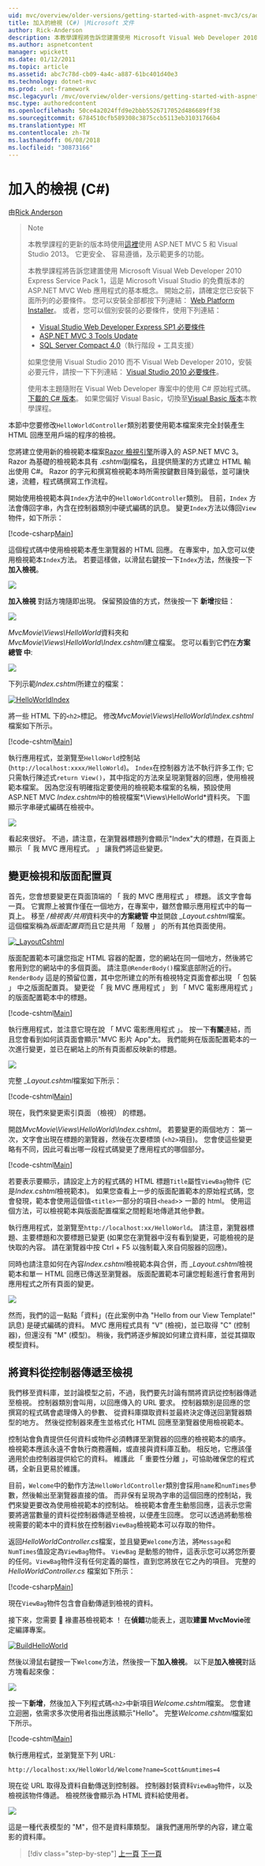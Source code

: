 ```yaml
---
uid: mvc/overview/older-versions/getting-started-with-aspnet-mvc3/cs/adding-a-view
title: 加入的檢視 (C#) |Microsoft 文件
author: Rick-Anderson
description: 本教學課程將告訴您建置使用 Microsoft Visual Web Developer 2010 Express Service Pack 1，也就是 ASP.NET MVC Web 應用程式的基本概念...
ms.author: aspnetcontent
manager: wpickett
ms.date: 01/12/2011
ms.topic: article
ms.assetid: abc7c78d-cb09-4a4c-a887-61bc401d40e3
ms.technology: dotnet-mvc
ms.prod: .net-framework
msc.legacyurl: /mvc/overview/older-versions/getting-started-with-aspnet-mvc3/cs/adding-a-view
msc.type: authoredcontent
ms.openlocfilehash: 50ce4a2024ffd9e2bbb5526717052d486689ff38
ms.sourcegitcommit: 6784510cfb589308c3875ccb5113eb31031766b4
ms.translationtype: MT
ms.contentlocale: zh-TW
ms.lasthandoff: 06/08/2018
ms.locfileid: "30873166"
---
```

<a name="adding-a-view-c"></a>加入的檢視 (C#)
====================
由[Rick Anderson](https://github.com/Rick-Anderson)

> > [!NOTE]
> > 本教學課程的更新的版本時使用[這裡](../../../getting-started/introduction/getting-started.md)使用 ASP.NET MVC 5 和 Visual Studio 2013。 它更安全、 容易遵循，及示範更多的功能。
> 
> 
> 本教學課程將告訴您建置使用 Microsoft Visual Web Developer 2010 Express Service Pack 1，這是 Microsoft Visual Studio 的免費版本的 ASP.NET MVC Web 應用程式的基本概念。 開始之前，請確定您已安裝下面所列的必要條件。 您可以安裝全部都按下列連結： [Web Platform Installer](https://www.microsoft.com/web/gallery/install.aspx?appid=VWD2010SP1Pack)。 或者，您可以個別安裝的必要條件，使用下列連結：
> 
> - [Visual Studio Web Developer Express SP1 必要條件](https://www.microsoft.com/web/gallery/install.aspx?appid=VWD2010SP1Pack)
> - [ASP.NET MVC 3 Tools Update](https://www.microsoft.com/web/gallery/install.aspx?appsxml=&amp;appid=MVC3)
> - [SQL Server Compact 4.0](https://www.microsoft.com/web/gallery/install.aspx?appid=SQLCE;SQLCEVSTools_4_0)（執行階段 + 工具支援）
> 
> 如果您使用 Visual Studio 2010 而不 Visual Web Developer 2010，安裝必要元件，請按一下下列連結： [Visual Studio 2010 必要條件](https://www.microsoft.com/web/gallery/install.aspx?appsxml=&amp;appid=VS2010SP1Pack)。
> 
> 使用本主題隨附在 Visual Web Developer 專案中的使用 C# 原始程式碼。 [下載的 C# 版本](https://code.msdn.microsoft.com/Introduction-to-MVC-3-10d1b098)。 如果您偏好 Visual Basic，切換至[Visual Basic 版本](../vb/intro-to-aspnet-mvc-3.md)本教學課程。


本節中您要修改`HelloWorldController`類別若要使用範本檔案來完全封裝產生 HTML 回應至用戶端的程序的檢視。

您將建立使用新的檢視範本檔案[Razor 檢視引擎](https://weblogs.asp.net/scottgu/archive/2010/07/02/introducing-razor.aspx)所導入的 ASP.NET MVC 3。 Razor 為基礎的檢視範本具有 *.cshtml*副檔名，且提供簡潔的方式建立 HTML 輸出使用 C#。 Razor 的字元和撰寫檢視範本時所需按鍵數目降到最低，並可讓快速，流體，程式碼撰寫工作流程。

開始使用檢視範本與`Index`方法中的`HelloWorldController`類別。 目前，`Index` 方法會傳回字串，內含在控制器類別中硬式編碼的訊息。 變更`Index`方法以傳回`View`物件，如下所示：

[!code-csharp[Main](adding-a-view/samples/sample1.cs)]

這個程式碼中使用檢視範本產生瀏覽器的 HTML 回應。 在專案中，加入您可以使用檢視範本`Index`方法。 若要這樣做，以滑鼠右鍵按一下`Index`方法，然後按一下**加入檢視**。

![](adding-a-view/_static/image1.png)

**加入檢視** 對話方塊隨即出現。 保留預設值的方式，然後按一下 **新增**按鈕：

![](adding-a-view/_static/image2.png)

*MvcMovie\Views\HelloWorld*資料夾和*MvcMovie\Views\HelloWorld\Index.cshtml*建立檔案。 您可以看到它們在**方案總管 中**:

![](adding-a-view/_static/image3.png)

下列示範*Index.cshtml*所建立的檔案：

[![HelloWorldIndex](adding-a-view/_static/image5.png)](adding-a-view/_static/image4.png)

將一些 HTML 下的`<h2>`標記。 修改*MvcMovie\Views\HelloWorld\Index.cshtml*檔案如下所示。

[!code-cshtml[Main](adding-a-view/samples/sample2.cshtml)]

執行應用程式，並瀏覽至`HelloWorld`控制站 (`http://localhost:xxxx/HelloWorld`)。 `Index`在控制器方法不執行許多工作; 它只需執行陳述式`return View()`，其中指定的方法來呈現瀏覽器的回應，使用檢視範本檔案。 因為您沒有明確指定要使用的檢視範本檔案的名稱，預設使用 ASP.NET MVC *Index.cshtml*中的檢視檔案*\Views\HelloWorld*資料夾。 下圖顯示字串硬式編碼在檢視中。

![](adding-a-view/_static/image6.png)

看起來很好。 不過，請注意，在瀏覽器標題列會顯示"Index"大的標題，在頁面上顯示 「 我 MVC 應用程式。 」 讓我們將這些變更。

## <a name="changing-views-and-layout-pages"></a>變更檢視和版面配置頁

首先，您會想要變更在頁面頂端的 「 我的 MVC 應用程式 」 標題。 該文字會每一頁。 它實際上被實作僅在一個地方，在專案中，雖然會顯示應用程式中的每一頁上。 移至 */檢視表/共用*資料夾中的**方案總管 中**並開啟 *\_Layout.cshtml*檔案。 這個檔案稱為*版面配置頁*而且它是共用 「 殼層 」 的所有其他頁面使用。

[![_LayoutCshtml](adding-a-view/_static/image8.png)](adding-a-view/_static/image7.png)

版面配置範本可讓您指定 HTML 容器的配置，您的網站在同一個地方，然後將它套用到您的網站中的多個頁面。 請注意`@RenderBody()`檔案底部附近的行。 `RenderBody` 這是的預留位置，其中您所建立的所有檢視特定頁面會都出現 「 包裝 」 中之版面配置頁。 變更從 「 我 MVC 應用程式 」 到 「 MVC 電影應用程式 」 的版面配置範本中的標題。

[!code-cshtml[Main](adding-a-view/samples/sample3.cshtml)]

執行應用程式，並注意它現在說 「 MVC 電影應用程式 」。 按一下**有關**連結，而且您會看到如何該頁面會顯示"MVC 影片 App"太。 我們能夠在版面配置範本的一次進行變更，並已在網站上的所有頁面都反映新的標題。

![](adding-a-view/_static/image9.png)

完整 *\_Layout.cshtml*檔案如下所示：

[!code-cshtml[Main](adding-a-view/samples/sample4.cshtml)]

現在，我們來變更索引頁面 （檢視） 的標題。

開啟*MvcMovie\Views\HelloWorld\Index.cshtml*。 若要變更的兩個地方： 第一次，文字會出現在標題的瀏覽器，然後在次要標頭 (`<h2>`項目)。 您會使這些變更略有不同，因此可看出哪一段程式碼變更了應用程式的哪個部分。

[!code-cshtml[Main](adding-a-view/samples/sample5.cshtml)]

若要表示要顯示，請設定上方的程式碼的 HTML 標題`Title`屬性`ViewBag`物件 (它是*Index.cshtml*檢視範本)。 如果您查看上一步的版面配置範本的原始程式碼，您會發現，範本會使用這個值`<title>`一部分的項目`<head>`> 一節的 html。 使用這個方法，可以檢視範本與版面配置檔案之間輕鬆地傳遞其他參數。

執行應用程式，並瀏覽至`http://localhost:xx/HelloWorld`。 請注意，瀏覽器標題、主要標題和次要標題已變更 (如果您在瀏覽器中沒有看到變更，可能檢視的是快取的內容。 請在瀏覽器中按 Ctrl + F5 以強制載入來自伺服器的回應)。

同時也請注意如何在內容*Index.cshtml*檢視範本與合併，而 *\_Layout.cshtml*檢視範本和單一 HTML 回應已傳送至瀏覽器。 版面配置範本可讓您輕鬆進行會套用到應用程式之所有頁面的變更。

![](adding-a-view/_static/image10.png)

然而，我們的這一點點「資料」(在此案例中為 "Hello from our View Template!" 訊息) 是硬式編碼的資料。 MVC 應用程式具有 "V" (檢視)，並已取得 "C" (控制器)，但還沒有 "M" (模型)。 稍後，我們將逐步解說如何建立資料庫，並從其擷取模型資料。

## <a name="passing-data-from-the-controller-to-the-view"></a>將資料從控制器傳遞至檢視

我們移至資料庫，並討論模型之前，不過，我們要先討論有關將資訊從控制器傳遞至檢視。 控制器類別會叫用，以回應傳入的 URL 要求。 控制器類別是回應的您撰寫的程式碼會處理傳入的參數、 從資料庫擷取資料並最終決定傳送回瀏覽器類型的地方。 然後從控制器來產生並格式化 HTML 回應至瀏覽器使用檢視範本。

控制站會負責提供任何資料或物件必須轉譯至瀏覽器的回應的檢視範本的順序。 檢視範本應該永遠不會執行商務邏輯，或直接與資料庫互動。 相反地，它應該僅適用於由控制器提供給它的資料。 維護此 「 重要性分離 」，可協助確保您的程式碼，全新且更易於維護。

目前，`Welcome`中的動作方法`HelloWorldController`類別會採用`name`和`numTimes`參數，然後輸出至瀏覽器直接的值。 而非保有呈現為字串的這個回應的控制站，我們來變更要改為使用檢視範本的控制站。 檢視範本會產生動態回應，這表示您需要將適當數量的資料從控制器傳遞至檢視，以便產生回應。 您可以透過將動態檢視需要的範本中的資料放在控制器`ViewBag`檢視範本可以存取的物件。

返回*HelloWorldController.cs*檔案，並且變更`Welcome`方法，將`Message`和`NumTimes`值設定為`ViewBag`物件。 `ViewBag` 是動態的物件，這表示您可以將您所要的任何。`ViewBag`物件沒有任何定義的屬性，直到您將放在它之內的項目。 完整的 *HelloWorldController.cs* 檔案如下所示：

[!code-csharp[Main](adding-a-view/samples/sample6.cs)]

現在`ViewBag`物件包含會自動傳遞到檢視的資料。

接下來，您需要  褖畫惎檢視範本 ！ 在**偵錯**功能表上，選取**建置 MvcMovie**確定編譯專案。

[![BuildHelloWorld](adding-a-view/_static/image12.png)](adding-a-view/_static/image11.png)

然後以滑鼠右鍵按一下`Welcome`方法，然後按一下**加入檢視**。 以下是**加入檢視**對話方塊看起來像：

![](adding-a-view/_static/image13.png)

按一下**新增**，然後加入下列程式碼`<h2>`中新項目*Welcome.cshtml*檔案。 您會建立迴圈，依需求多次使用者指出應該顯示"Hello"。 完整*Welcome.cshtml*檔案如下所示。

[!code-cshtml[Main](adding-a-view/samples/sample7.cshtml)]

執行應用程式，並瀏覽至下列 URL:

`http://localhost:xx/HelloWorld/Welcome?name=Scott&numtimes=4`

現在從 URL 取得及資料自動傳送到控制器。 控制器封裝資料`ViewBag`物件，以及檢視該物件傳遞。 檢視然後會顯示為 HTML 資料給使用者。

![](adding-a-view/_static/image14.png)

這是一種代表模型的 "M"，但不是資料庫類型。 讓我們運用所學的內容，建立電影的資料庫。

> [!div class="step-by-step"]
> [上一頁](adding-a-controller.md)
> [下一頁](adding-a-model.md)
